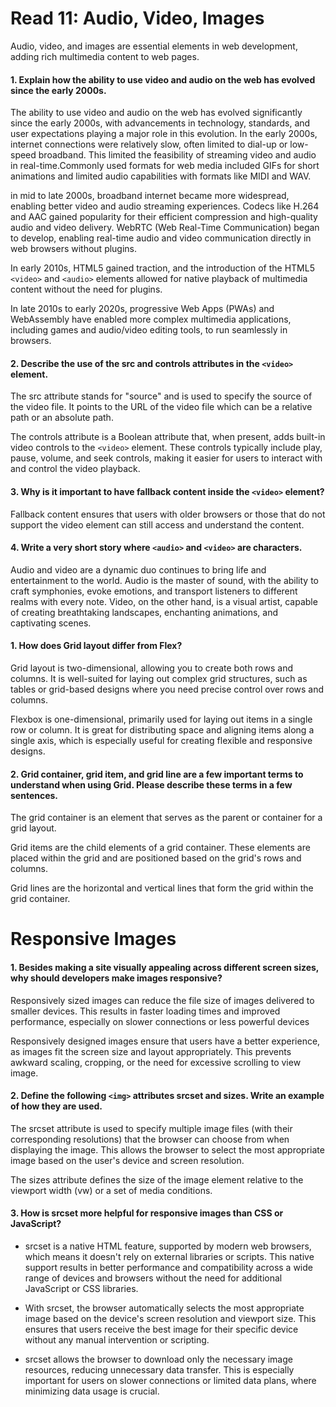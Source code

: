 # Read 11: Audio, Video, Images

Audio, video, and images are essential elements in web development, adding rich multimedia content to web pages.

#### 1. Explain how the ability to use video and audio on the web has evolved since the early 2000s.

The ability to use video and audio on the web has evolved significantly since the early 2000s, with advancements in technology, standards, and user expectations playing a major role in this evolution. In the early 2000s, internet connections were relatively slow, often limited to dial-up or low-speed broadband. This limited the feasibility of streaming video and audio in real-time.Commonly used formats for web media included GIFs for short animations and limited audio capabilities with formats like MIDI and WAV.

in mid to late 2000s, broadband internet became more widespread, enabling better video and audio streaming experiences. Codecs like H.264 and AAC gained popularity for their efficient compression and high-quality audio and video delivery. WebRTC (Web Real-Time Communication) began to develop, enabling real-time audio and video communication directly in web browsers without plugins.

In early 2010s, HTML5 gained traction, and the introduction of the HTML5 `<video>` and `<audio>` elements allowed for native playback of multimedia content without the need for plugins.

In late 2010s to early 2020s, progressive Web Apps (PWAs) and WebAssembly have enabled more complex multimedia applications, including games and audio/video editing tools, to run seamlessly in browsers.

#### 2. Describe the use of the src and controls attributes in the `<video>` element.

The src attribute stands for "source" and is used to specify the source of the video file. It points to the URL of the video file which can be a relative path or an absolute path.

The controls attribute is a Boolean attribute that, when present, adds built-in video controls to the `<video>` element. These controls typically include play, pause, volume, and seek controls, making it easier for users to interact with and control the video playback.

#### 3. Why is it important to have fallback content inside the `<video>` element?

Fallback content ensures that users with older browsers or those that do not support the video element can still access and understand the content.

#### 4. Write a very short story where `<audio>` and `<video>` are characters.

Audio and video are a dynamic duo continues to bring life and entertainment to the world. Audio is the master of sound, with the ability to craft symphonies, evoke emotions, and transport listeners to different realms with every note. Video, on the other hand, is a visual artist, capable of creating breathtaking landscapes, enchanting animations, and captivating scenes.

#### 1. How does Grid layout differ from Flex?

Grid layout is two-dimensional, allowing you to create both rows and columns. It is well-suited for laying out complex grid structures, such as tables or grid-based designs where you need precise control over rows and columns.

Flexbox is one-dimensional, primarily used for laying out items in a single row or column. It is great for distributing space and aligning items along a single axis, which is especially useful for creating flexible and responsive designs.

#### 2. Grid container, grid item, and grid line are a few important terms to understand when using Grid. Please describe these terms in a few sentences.

The grid container is an element that serves as the parent or container for a grid layout. 

Grid items are the child elements of a grid container. These elements are placed within the grid and are positioned based on the grid's rows and columns.

Grid lines are the horizontal and vertical lines that form the grid within the grid container. 

# Responsive Images

#### 1. Besides making a site visually appealing across different screen sizes, why should developers make images responsive?

Responsively sized images can reduce the file size of images delivered to smaller devices. This results in faster loading times and improved performance, especially on slower connections or less powerful devices

Responsively designed images ensure that users have a better experience, as images fit the screen size and layout appropriately. This prevents awkward scaling, cropping, or the need for excessive scrolling to view image.

#### 2. Define the following `<img>` attributes srcset and sizes. Write an example of how they are used.

The srcset attribute is used to specify multiple image files (with their corresponding resolutions) that the browser can choose from when displaying the image. This allows the browser to select the most appropriate image based on the user's device and screen resolution.

The sizes attribute defines the size of the image element relative to the viewport width (vw) or a set of media conditions. 

#### 3. How is srcset more helpful for responsive images than CSS or JavaScript?

- srcset is a native HTML feature, supported by modern web browsers, which means it doesn't rely on external libraries or scripts. This native support results in better performance and compatibility across a wide range of devices and browsers without the need for additional JavaScript or CSS libraries.

- With srcset, the browser automatically selects the most appropriate image based on the device's screen resolution and viewport size. This ensures that users receive the best image for their specific device without any manual intervention or scripting.

- srcset allows the browser to download only the necessary image resources, reducing unnecessary data transfer. This is especially important for users on slower connections or limited data plans, where minimizing data usage is crucial.

